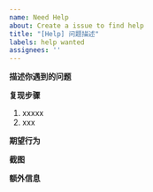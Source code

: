 ```yaml
---
name: Need Help
about: Create a issue to find help
title: "[Help] 问题描述"
labels: help wanted
assignees: ''
---
```


**描述你遇到的问题**

**复现步骤**

1. xxxxx
2. xxx

**期望行为**

**截图**

**额外信息**
